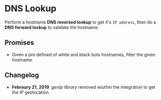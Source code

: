 DNS Lookup
==========

Perform a hostname __DNS reversed lookup__ to get it's `IP address`, then do a __DNS forward lockup__ to validate the hostname.

Promises
--------

- Given a pre defined of white and black bots hostnames, filter the given hostname.

Changelog
---------

- __Febraury 21, 2019__: _geoip library_ removed wiuthin the integration to get the IP geolocation.
